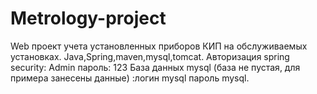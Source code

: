 # Metrology-project
Web проект учета установленных приборов КИП
на обслуживаемых установках.
Java,Spring,maven,mysql,tomcat.
Авторизация spring security: Admin пароль: 123
База данных mysql
(база не пустая, для примера занесены данные)
:логин mysql пароль mysql.

